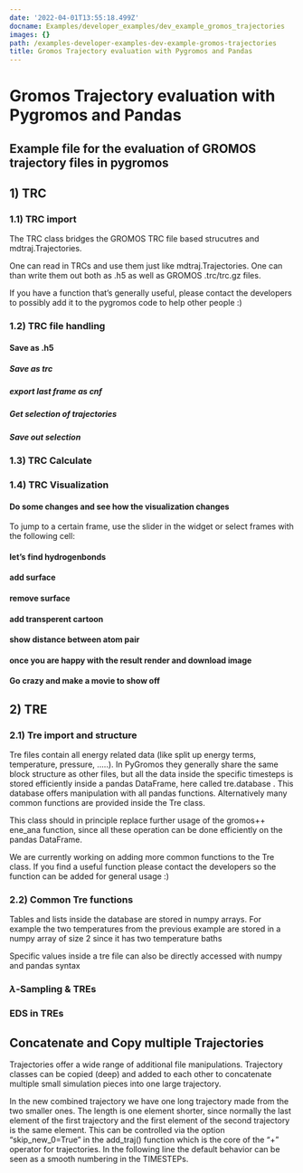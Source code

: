 ```yaml
---
date: '2022-04-01T13:55:18.499Z'
docname: Examples/developer_examples/dev_example_gromos_trajectories
images: {}
path: /examples-developer-examples-dev-example-gromos-trajectories
title: Gromos Trajectory evaluation with Pygromos and Pandas
---
```


# Gromos Trajectory evaluation with Pygromos and Pandas

## Example file for the evaluation of GROMOS trajectory files in pygromos

## 1) TRC

### 1.1) TRC import

The TRC class bridges the GROMOS TRC file based strucutres and mdtraj.Trajectories.

One can read in TRCs and use them just like mdtraj.Trajectories. One can than write them out both as .h5 as well as GROMOS .trc/trc.gz files.

If you have a function that’s generally useful, please contact the developers to possibly add it to the pygromos code to help other people :)

### 1.2) TRC file handling

#### Save as .h5

##### Save as trc

##### export last frame as cnf

##### Get selection of trajectories

##### Save out selection

### 1.3) TRC Calculate

### 1.4) TRC Visualization

#### Do some changes and see how the visualization changes

To jump to a certain frame, use the slider in the widget or select frames with the following cell:

#### let’s find hydrogenbonds

#### add surface

#### remove surface

#### add transperent cartoon

#### show distance between atom pair

#### once you are happy with the result render and download image

#### Go crazy and make a movie to show off

## 2) TRE

### 2.1) Tre import and structure

Tre files contain all energy related data (like split up energy terms, temperature, pressure, …..). In PyGromos they generally share the same block structure as other files, but all the data inside the specific timesteps is stored efficiently inside a pandas DataFrame, here called tre.database . This database offers manipulation with all pandas functions. Alternatively many common functions are provided inside the Tre class.

This class should in principle replace further usage of the gromos++ ene_ana function, since all these operation can be done efficiently on the pandas DataFrame.

We are currently working on adding more common functions to the Tre class. If you find a useful function please contact the developers so the function can be added for general usage :)

### 2.2) Common Tre functions

Tables and lists inside the database are stored in numpy arrays. For example the two temperatures from the previous example are stored in a numpy array of size 2 since it has two temperature baths

Specific values inside a tre file can also be directly accessed with numpy and pandas syntax

### $\lambda$-Sampling & TREs

### EDS in TREs

## Concatenate and Copy multiple Trajectories

Trajectories offer a wide range of additional file manipulations. Trajectory classes can be copied (deep) and added to each other to concatenate multiple small simulation pieces into one large trajectory.

In the new combined trajectory we have one long trajectory made from the two smaller ones. The length is one element shorter, since normally the last element of the first trajectory and the first element of the second trajectory is the same element. This can be controlled via the option “skip_new_0=True” in the add_traj() function which is the core of the “+” operator for trajectories. In the following line the default behavior can be seen as a smooth numbering in the TIMESTEPs.
